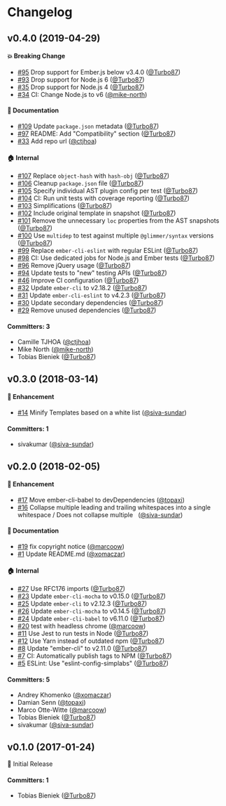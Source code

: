 # Changelog

## v0.4.0 (2019-04-29)

#### :boom: Breaking Change
* [#95](https://github.com/simplabs/ember-hbs-minifier/pull/95) Drop support for Ember.js below v3.4.0 ([@Turbo87](https://github.com/Turbo87))
* [#93](https://github.com/simplabs/ember-hbs-minifier/pull/93) Drop support for Node.js 6 ([@Turbo87](https://github.com/Turbo87))
* [#35](https://github.com/simplabs/ember-hbs-minifier/pull/35) Drop support for Node.js 4 ([@Turbo87](https://github.com/Turbo87))
* [#34](https://github.com/simplabs/ember-hbs-minifier/pull/34) CI: Change Node.js to v6 ([@mike-north](https://github.com/mike-north))

#### :memo: Documentation
* [#109](https://github.com/simplabs/ember-hbs-minifier/pull/109) Update `package.json` metadata ([@Turbo87](https://github.com/Turbo87))
* [#97](https://github.com/simplabs/ember-hbs-minifier/pull/97) README: Add "Compatibility" section ([@Turbo87](https://github.com/Turbo87))
* [#33](https://github.com/simplabs/ember-hbs-minifier/pull/33) Add repo url ([@ctjhoa](https://github.com/ctjhoa))

#### :house: Internal
* [#107](https://github.com/simplabs/ember-hbs-minifier/pull/107) Replace `object-hash` with `hash-obj` ([@Turbo87](https://github.com/Turbo87))
* [#106](https://github.com/simplabs/ember-hbs-minifier/pull/106) Cleanup `package.json` file ([@Turbo87](https://github.com/Turbo87))
* [#105](https://github.com/simplabs/ember-hbs-minifier/pull/105) Specify individual AST plugin config per test ([@Turbo87](https://github.com/Turbo87))
* [#104](https://github.com/simplabs/ember-hbs-minifier/pull/104) CI: Run unit tests with coverage reporting ([@Turbo87](https://github.com/Turbo87))
* [#103](https://github.com/simplabs/ember-hbs-minifier/pull/103) Simplifications ([@Turbo87](https://github.com/Turbo87))
* [#102](https://github.com/simplabs/ember-hbs-minifier/pull/102) Include original template in snapshot ([@Turbo87](https://github.com/Turbo87))
* [#101](https://github.com/simplabs/ember-hbs-minifier/pull/101) Remove the unnecessary `loc` properties from the AST snapshots ([@Turbo87](https://github.com/Turbo87))
* [#100](https://github.com/simplabs/ember-hbs-minifier/pull/100) Use `multidep` to test against multiple `@glimmer/syntax` versions ([@Turbo87](https://github.com/Turbo87))
* [#99](https://github.com/simplabs/ember-hbs-minifier/pull/99) Replace `ember-cli-eslint` with regular ESLint ([@Turbo87](https://github.com/Turbo87))
* [#98](https://github.com/simplabs/ember-hbs-minifier/pull/98)  CI: Use dedicated jobs for Node.js and Ember tests  ([@Turbo87](https://github.com/Turbo87))
* [#96](https://github.com/simplabs/ember-hbs-minifier/pull/96) Remove jQuery usage ([@Turbo87](https://github.com/Turbo87))
* [#94](https://github.com/simplabs/ember-hbs-minifier/pull/94) Update tests to "new" testing APIs ([@Turbo87](https://github.com/Turbo87))
* [#46](https://github.com/simplabs/ember-hbs-minifier/pull/46) Improve CI configuration ([@Turbo87](https://github.com/Turbo87))
* [#32](https://github.com/simplabs/ember-hbs-minifier/pull/32) Update `ember-cli` to v2.18.2 ([@Turbo87](https://github.com/Turbo87))
* [#31](https://github.com/simplabs/ember-hbs-minifier/pull/31) Update `ember-cli-eslint` to v4.2.3 ([@Turbo87](https://github.com/Turbo87))
* [#30](https://github.com/simplabs/ember-hbs-minifier/pull/30) Update secondary dependencies ([@Turbo87](https://github.com/Turbo87))
* [#29](https://github.com/simplabs/ember-hbs-minifier/pull/29) Remove unused dependencies ([@Turbo87](https://github.com/Turbo87))

#### Committers: 3
- Camille TJHOA ([@ctjhoa](https://github.com/ctjhoa))
- Mike North ([@mike-north](https://github.com/mike-north))
- Tobias Bieniek ([@Turbo87](https://github.com/Turbo87))


## v0.3.0 (2018-03-14)

#### :rocket: Enhancement
* [#14](https://github.com/simplabs/ember-hbs-minifier/pull/14) Minify Templates based on a white list ([@siva-sundar](https://github.com/siva-sundar))

#### Committers: 1
- sivakumar ([@siva-sundar](https://github.com/siva-sundar))


## v0.2.0 (2018-02-05)

#### :rocket: Enhancement
* [#17](https://github.com/simplabs/ember-hbs-minifier/pull/17) Move ember-cli-babel to devDependencies ([@topaxi](https://github.com/topaxi))
* [#16](https://github.com/simplabs/ember-hbs-minifier/pull/16) Collapse multiple leading and trailing whitespaces into a single whitespace / Does not collapse multiple &nbsp; ([@siva-sundar](https://github.com/siva-sundar))

#### :memo: Documentation
* [#19](https://github.com/simplabs/ember-hbs-minifier/pull/19) fix copyright notice ([@marcoow](https://github.com/marcoow))
* [#1](https://github.com/simplabs/ember-hbs-minifier/pull/1) Update README.md ([@xomaczar](https://github.com/xomaczar))

#### :house: Internal
* [#27](https://github.com/simplabs/ember-hbs-minifier/pull/27) Use RFC176 imports ([@Turbo87](https://github.com/Turbo87))
* [#23](https://github.com/simplabs/ember-hbs-minifier/pull/23) Update `ember-cli-mocha` to v0.15.0 ([@Turbo87](https://github.com/Turbo87))
* [#25](https://github.com/simplabs/ember-hbs-minifier/pull/25) Update `ember-cli` to v2.12.3 ([@Turbo87](https://github.com/Turbo87))
* [#26](https://github.com/simplabs/ember-hbs-minifier/pull/26) Update `ember-cli-mocha` to v0.14.5 ([@Turbo87](https://github.com/Turbo87))
* [#24](https://github.com/simplabs/ember-hbs-minifier/pull/24) Update `ember-cli-babel` to v6.11.0 ([@Turbo87](https://github.com/Turbo87))
* [#20](https://github.com/simplabs/ember-hbs-minifier/pull/20) test with headless chrome ([@marcoow](https://github.com/marcoow))
* [#11](https://github.com/simplabs/ember-hbs-minifier/pull/11) Use Jest to run tests in Node ([@Turbo87](https://github.com/Turbo87))
* [#12](https://github.com/simplabs/ember-hbs-minifier/pull/12) Use Yarn instead of outdated npm ([@Turbo87](https://github.com/Turbo87))
* [#8](https://github.com/simplabs/ember-hbs-minifier/pull/8) Update "ember-cli" to v2.11.0 ([@Turbo87](https://github.com/Turbo87))
* [#7](https://github.com/simplabs/ember-hbs-minifier/pull/7) CI: Automatically publish tags to NPM ([@Turbo87](https://github.com/Turbo87))
* [#5](https://github.com/simplabs/ember-hbs-minifier/pull/5) ESLint: Use "eslint-config-simplabs" ([@Turbo87](https://github.com/Turbo87))

#### Committers: 5
- Andrey Khomenko ([@xomaczar](https://github.com/xomaczar))
- Damian Senn ([@topaxi](https://github.com/topaxi))
- Marco Otte-Witte ([@marcoow](https://github.com/marcoow))
- Tobias Bieniek ([@Turbo87](https://github.com/Turbo87))
- sivakumar ([@siva-sundar](https://github.com/siva-sundar))


## v0.1.0 (2017-01-24)

:rocket: Initial Release

#### Committers: 1
- Tobias Bieniek ([@Turbo87](https://github.com/Turbo87))
